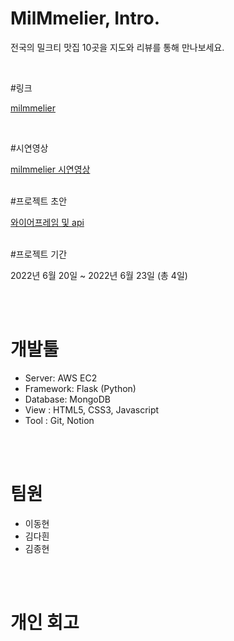 # MilMmelier, Intro.

전국의 밀크티 맛집 10곳을 지도와 리뷰를 통해 만나보세요.

<br/>


#링크

[milmmelier](http://54.180.105.208/login)

<br/>

#시연영상

[milmmelier 시연영상](https://www.youtube.com/watch?v=5FVSqzKxk8o)
<br/>
<br/>

#프로젝트 초안

[와이어프레임 및 api](https://www.notion.so/Chapter-1-7b453548af8341dc815f17033f44df72)
<br/>
<br/>

#프로젝트 기간

2022년 6월 20일 ~ 2022년 6월 23일 (총 4일)

<br/>
<br/>

# 개발툴

-   Server: AWS EC2 
-   Framework: Flask (Python)
-   Database: MongoDB
-   View : HTML5, CSS3, Javascript
-   Tool : Git, Notion

<br/>
<br/>

# 팀원

-   이동현
-   김다흰
-   김종현

<br/>
<br/>

# 개인 회고
